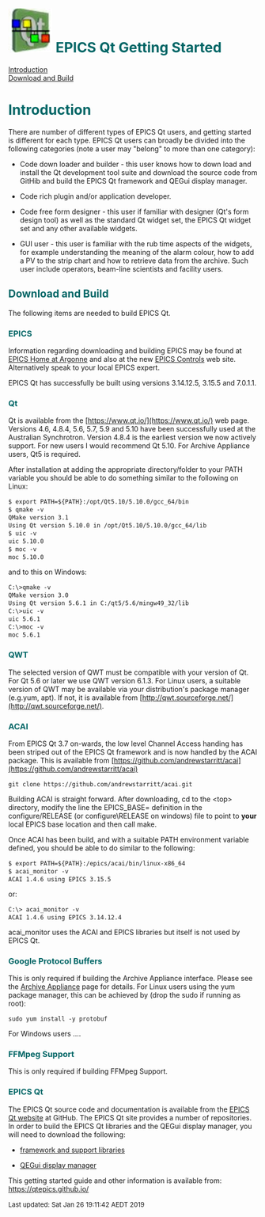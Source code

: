 # ![](epicsqt_logo.png?raw=true) <span style='color:#006666'>EPICS Qt Getting Started</span>


[Introduction](#Introduction)<br>
[Download and Build](#Download)<br>

# <a name="Introduction"></a><span style='color:#006666'>Introduction</span>

There are number of different types of EPICS Qt users, and getting started is
different for each type.
EPICS Qt users can broadly be divided into the following categories (note a user
may "belong" to more than one category):

*  Code down loader and builder - this user knows how to down load and install
the Qt development tool suite and download the source code from GitHib and build
the EPICS Qt framework and QEGui display manager.

*  Code rich plugin and/or application developer.

*  Code free form designer - this user if familiar with designer (Qt's form design
tool) as well as the standard Qt widget set, the EPICS Qt widget set and any other
available widgets.

*  GUI user - this user is familiar with the rub time aspects of the widgets, for
example understanding the meaning of the alarm colour, how to add a PV to the strip
chart and how to retrieve data from the archive.
Such user include operators, beam-line scientists and facility users.


## <a name="Download"></a><span style='color:#006666'>Download and Build</span>

The following items are needed to build EPICS Qt.

### <span style='color:#006666'>EPICS</span>

Information regarding downloading and building EPICS may be found at
[EPICS Home at Argonne](https://epics.anl.gov/) and also at the new
[EPICS Controls](https://epics-controls.org/) web site.
Alternatively speak to your local EPICS expert.

EPICS Qt has successfully be built using versions 3.14.12.5, 3.15.5 and 7.0.1.1.

### <span style='color:#006666'>Qt</span>

Qt is available from the [https://www.qt.io/](https://www.qt.io/) web page.
Versions 4.6, 4.8.4, 5.6, 5.7, 5.9 and 5.10 have been successfully used at the
Australian Synchrotron.
Version 4.8.4 is the earliest version we now actively support.
For new users I would recommend Qt 5.10.
For Archive Appliance users, Qt5 is required.

After installation at adding the appropriate directory/folder to your PATH variable
you should be able to do something similar to the following on Linux:

    $ export PATH=${PATH}:/opt/Qt5.10/5.10.0/gcc_64/bin
    $ qmake -v
    QMake version 3.1
    Using Qt version 5.10.0 in /opt/Qt5.10/5.10.0/gcc_64/lib
    $ uic -v
    uic 5.10.0
    $ moc -v
    moc 5.10.0

and to this on Windows:

    C:\>qmake -v
    QMake version 3.0
    Using Qt version 5.6.1 in C:/qt5/5.6/mingw49_32/lib
    C:\>uic -v
    uic 5.6.1
    C:\>moc -v
    moc 5.6.1


### <span style='color:#006666'>QWT</span>

The selected version of QWT must be compatible with your version of Qt.
For Qt 5.6 or later we use QWT version 6.1.3. For Linux users, a suitable version
of QWT may be available via your distribution's package manager (e.g.yum, apt).
If not, it is available from [http://qwt.sourceforge.net/](http://qwt.sourceforge.net/).


### <span style='color:#006666'>ACAI</span>

From EPICS Qt 3.7 on-wards, the low level Channel Access handing has been striped
out of the EPICS Qt framework and is now handled by the ACAI package.
This is available from [https://github.com/andrewstarritt/acai](https://github.com/andrewstarritt/acai)

    git clone https://github.com/andrewstarritt/acai.git

Building ACAI is straight forward. After downloading, cd to the &lt;top&gt;
directory, modify the line the EPICS_BASE= definition in the configure/RELEASE
(or configure\RELEASE on windows) file to point to **your** local EPICS base
location and then call make.

Once ACAI has been build, and with a suitable PATH environment variable
defined, you should be able to do similar to the following:

    $ export PATH=${PATH}:/epics/acai/bin/linux-x86_64
    $ acai_monitor -v
    ACAI 1.4.6 using EPICS 3.15.5

or:

    C:\> acai_monitor -v
    ACAI 1.4.6 using EPICS 3.14.12.4

acai_monitor uses the ACAI and EPICS libraries but itself is not used by EPICS Qt.

### <span style='color:#006666'>Google Protocol Buffers</span>

This is only required if building the Archive Appliance interface.
Please see the [Archive Appliance](archiver_appliance.html) page for details.
For Linux users using the yum package manager, this can be achieved by
(drop the sudo if running as root):

    sudo yum install -y protobuf

For Windows users ....

### <span style='color:#006666'>FFMpeg Support</span>

This is only required if building FFMpeg Support.

### <span style='color:#006666'>EPICS Qt</span>

The EPICS Qt source code and documentation is available from the [EPICS Qt website](https://github.com/qtepics) at GitHub.
The EPICS Qt site provides a number of repositories.
In order to build the EPICS Qt libraries and the QEGui display manager, you
will need to download the following:

* [framework and support libraries](https://github.com/qtepics/qeframework)

* [QEGui display manager](https://github.com/qtepics/qegui)


This getting started guide and other information is available from:
https://qtepics.github.io/


<font size="-1">Last updated: Sat Jan 26 19:11:42 AEDT 2019</font>
<br>
